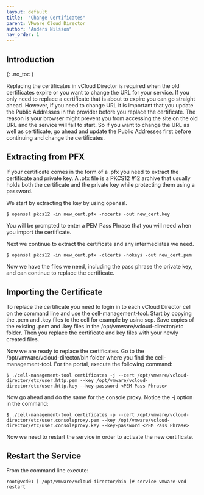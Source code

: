 ```yaml
---
layout: default
title:  "Change Certificates"
parent: VMware Cloud Director
author: "Anders Nilsson"
nav_order: 1
---
```

## Introduction
{: .no_toc }

Replacing the certificates in vCloud Director is required when the old certificates expire or you want to change the URL for your service. If you only need to replace a certificate that is about to expire you can go straight ahead. 
However, if you need to change URL it is important that you update the Public Addresses in the provider before you replace the certificate. The reason is your browser might prevent you from accessing the site on the old URL and the service will fail to start.
So if you want to change the URL as well as certificate, go ahead and update the Public Addresses first before continuing and change the certificates.

## Extracting from PFX
If your certificate comes in the form of a .pfx you need to extract the certificate and private key. A .pfx file is a PKCS12 #12 archive that usually holds both the certificate and the private key while protecting them using a password.

We start by extracting the key by using openssl.
```
$ openssl pkcs12 -in new_cert.pfx -nocerts -out new_cert.key
```
You will be prompted to enter a PEM Pass Phrase that you will need when you import the certificate.

Next we continue to extract the certificate and any intermediates we need.

```
$ openssl pkcs12 -in new_cert.pfx -clcerts -nokeys -out new_cert.pem
```
Now we have the files we need, including the pass phrase the private key, and can continue to replace the certificate.

## Importing the Certificate
To replace the certificate you need to login in to each vCloud Director cell on the command line and use the cell-management-tool.
Start by copying the .pem and .key files to the cell for example by usinc scp. Save copies of the existing .pem and .key files in the /opt/vmware/vcloud-director/etc folder. Then you replace the certificate and key files with your newly created files.

Now we are ready to replace the certificates. Go to the /opt/vmware/vcloud-director/bin folder where you find the cell-management-tool. For the portal, execute the following command:
```
$ ./cell-management-tool certificates -j --cert /opt/vmware/vcloud-director/etc/user.http.pem --key /opt/vmware/vcloud-director/etc/user.http.key --key-password <PEM Pass Phrase>
```
Now go ahead and do the same for the console proxy. Notice the -j option in the command:
```
$ ./cell-management-tool certificates -p --cert /opt/vmware/vcloud-director/etc/user.consoleproxy.pem --key /opt/vmware/vcloud-director/etc/user.consoleproxy.key --key-password <PEM Pass Phrase>
```
Now we need to restart the service in order to activate the new certificate.

## Restart the Service
From the command line execute:
```
root@vcd01 [ /opt/vmware/vcloud-director/bin ]# service vmware-vcd restart
```
